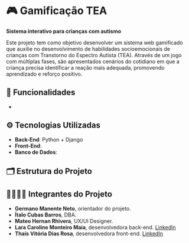 # 🎮 Gamificação TEA  
**Sistema interativo para crianças com autismo**

Este projeto tem como objetivo desenvolver um sistema web gamificado que auxilie no desenvolvimento de habilidades socioemocionais de crianças com Transtorno do Espectro Autista (TEA). Através de um jogo com múltiplas fases, são apresentados cenários do cotidiano em que a criança precisa identificar a reação mais adequada, promovendo aprendizado e reforço positivo.

## 🧩 Funcionalidades

- 

## ⚙️ Tecnologias Utilizadas

- **Back-End**: Python + Django
- **Front-End**: 
- **Banco de Dados**: 

## 🗂️ Estrutura do Projeto

## 👨‍👩‍👧‍👦 Integrantes do Projeto

- **Germano Manente Neto**, orientador do projeto.
- **Ítalo Cubas Barros**, DBA. 
- **Mateo Hernan Rhivera**, UX/UI Designer.  
- **Lara Caroline Monteiro Maia**, desenvolvedora back-end. [LinkedIn](https://www.linkedin.com/in/lara-caroline-maia)
- **Thaís Vitória Dias Rosa**, desenvolvedora front-end. [LinkedIn](https://www.linkedin.com/in/thaís-vitória-dias-rosa)
